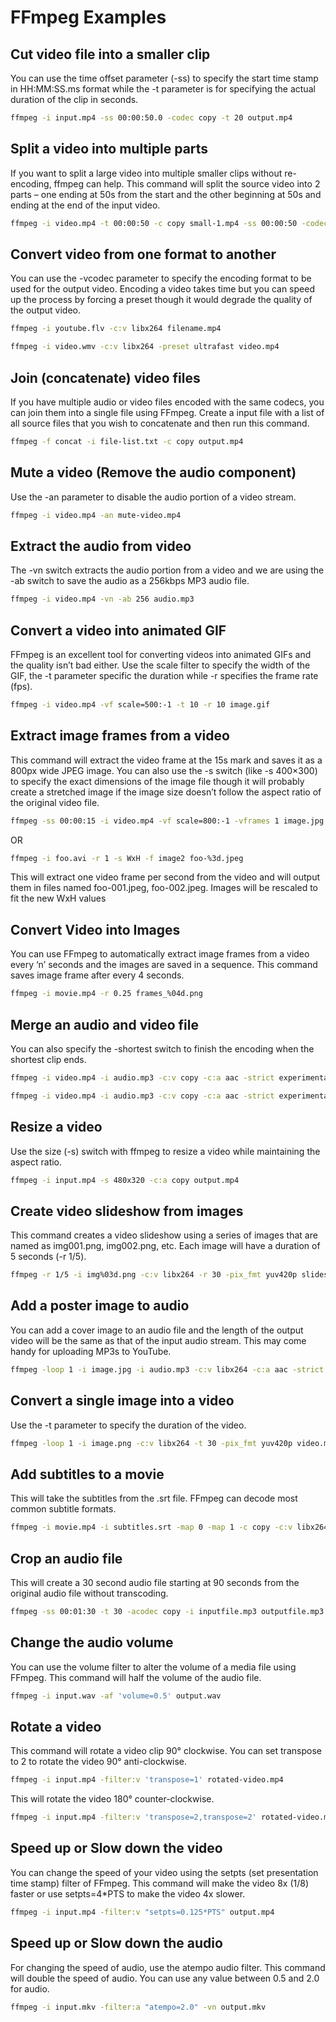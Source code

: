 # FFmpeg Examples

## Cut video file into a smaller clip 
You can use the time offset parameter (-ss) to specify the start time stamp in HH:MM:SS.ms format while the -t parameter is for specifying the actual duration of the clip in seconds.
``` bash
ffmpeg -i input.mp4 -ss 00:00:50.0 -codec copy -t 20 output.mp4
```

## Split a video into multiple parts
If you want to split a large video into multiple smaller clips without re-encoding, ffmpeg can help. This command will split the source video into 2 parts – one ending at 50s from the start and the other beginning at 50s and ending at the end of the input video.
``` bash
ffmpeg -i video.mp4 -t 00:00:50 -c copy small-1.mp4 -ss 00:00:50 -codec copy small-2.mp4
```

## Convert video from one format to another
You can use the -vcodec parameter to specify the encoding format to be used for the output video. Encoding a video takes time but you can speed up the process by forcing a preset though it would degrade the quality of the output video.
``` bash
ffmpeg -i youtube.flv -c:v libx264 filename.mp4

ffmpeg -i video.wmv -c:v libx264 -preset ultrafast video.mp4
```

## Join (concatenate) video files
If you have multiple audio or video files encoded with the same codecs, you can join them into a single file using FFmpeg. Create a input file with a list of all source files that you wish to concatenate and then run this command.
``` bash
ffmpeg -f concat -i file-list.txt -c copy output.mp4
```

## Mute a video (Remove the audio component)
Use the -an parameter to disable the audio portion of a video stream.
``` bash
ffmpeg -i video.mp4 -an mute-video.mp4
```

## Extract the audio from video
The -vn switch extracts the audio portion from a video and we are using the -ab switch to save the audio as a 256kbps MP3 audio file.
``` bash
ffmpeg -i video.mp4 -vn -ab 256 audio.mp3
```

## Convert a video into animated GIF
FFmpeg is an excellent tool for converting videos into animated GIFs and the quality isn’t bad either. Use the scale filter to specify the width of the GIF, the -t parameter specific the duration while -r specifies the frame rate (fps).
``` bash
ffmpeg -i video.mp4 -vf scale=500:-1 -t 10 -r 10 image.gif
```

## Extract image frames from a video
This command will extract the video frame at the 15s mark and saves it as a 800px wide JPEG image. You can also use the -s switch (like -s 400×300) to specify the exact dimensions of the image file though it will probably create a stretched image if the image size doesn’t follow the aspect ratio of the original video file.
``` bash
ffmpeg -ss 00:00:15 -i video.mp4 -vf scale=800:-1 -vframes 1 image.jpg
```
OR
``` bash
ffmpeg -i foo.avi -r 1 -s WxH -f image2 foo-%3d.jpeg
```
This will extract one video frame per second from the video and will output them in files named foo-001.jpeg, foo-002.jpeg. Images will be rescaled to fit the new WxH values

## Convert Video into Images
You can use FFmpeg to automatically extract image frames from a video every ‘n’ seconds and the images are saved in a sequence. This command saves image frame after every 4 seconds.
``` bash
ffmpeg -i movie.mp4 -r 0.25 frames_%04d.png
```

## Merge an audio and video file
You can also specify the -shortest switch to finish the encoding when the shortest clip ends.
``` bash
ffmpeg -i video.mp4 -i audio.mp3 -c:v copy -c:a aac -strict experimental output.mp4

ffmpeg -i video.mp4 -i audio.mp3 -c:v copy -c:a aac -strict experimental -shortest output.mp4
```
## Resize a video
Use the size (-s) switch with ffmpeg to resize a video while maintaining the aspect ratio.
``` bash
ffmpeg -i input.mp4 -s 480x320 -c:a copy output.mp4
```

## Create video slideshow from images
This command creates a video slideshow using a series of images that are named as img001.png, img002.png, etc. Each image will have a duration of 5 seconds (-r 1/5).
``` bash
ffmpeg -r 1/5 -i img%03d.png -c:v libx264 -r 30 -pix_fmt yuv420p slideshow.mp4
```

## Add a poster image to audio
You can add a cover image to an audio file and the length of the output video will be the same as that of the input audio stream. This may come handy for uploading MP3s to YouTube.
``` bash
ffmpeg -loop 1 -i image.jpg -i audio.mp3 -c:v libx264 -c:a aac -strict experimental -b:a 192k -shortest output.mp4
```

## Convert a single image into a video
Use the -t parameter to specify the duration of the video.
``` bash
ffmpeg -loop 1 -i image.png -c:v libx264 -t 30 -pix_fmt yuv420p video.mp4
```

## Add subtitles to a movie
This will take the subtitles from the .srt file. FFmpeg can decode most common subtitle formats.
``` bash
ffmpeg -i movie.mp4 -i subtitles.srt -map 0 -map 1 -c copy -c:v libx264 -crf 23 -preset veryfast output.mkv
```

## Crop an audio file
This will create a 30 second audio file starting at 90 seconds from the original audio file without transcoding.
``` bash
ffmpeg -ss 00:01:30 -t 30 -acodec copy -i inputfile.mp3 outputfile.mp3
```

## Change the audio volume
You can use the volume filter to alter the volume of a media file using FFmpeg. This command will half the volume of the audio file.
``` bash
ffmpeg -i input.wav -af 'volume=0.5' output.wav
```

## Rotate a video
This command will rotate a video clip 90° clockwise. You can set transpose to 2 to rotate the video 90° anti-clockwise.
``` bash
ffmpeg -i input.mp4 -filter:v 'transpose=1' rotated-video.mp4
```
This will rotate the video 180° counter-clockwise.
``` bash
ffmpeg -i input.mp4 -filter:v 'transpose=2,transpose=2' rotated-video.mp4
```

## Speed up or Slow down the video
You can change the speed of your video using the setpts (set presentation time stamp) filter of FFmpeg. This command will make the video 8x (1/8) faster or use setpts=4*PTS to make the video 4x slower.
``` bash
ffmpeg -i input.mp4 -filter:v "setpts=0.125*PTS" output.mp4
```

## Speed up or Slow down the audio
For changing the speed of audio, use the atempo audio filter. This command will double the speed of audio. You can use any value between 0.5 and 2.0 for audio.
``` bash
ffmpeg -i input.mkv -filter:a "atempo=2.0" -vn output.mkv
